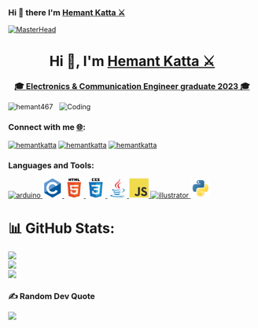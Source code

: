 ### Hi 👋 there I'm  <a href="https://github.com/hemant467"> Hemant Katta ⚔️</a>
[![MasterHead](https://firebasestorage.googleapis.com/v0/b/flexi-coding.appspot.com/o/dempgi7-520f8d5f-63d4-4453-8822-dbc149ae27f8.gif?alt=media&token=91c0c7b2-93c3-4029-b011-1a8703c5730d)](https://rishavchanda.io)

<h1 align="center">Hi 👋, I'm <a href="https://hemantkatta.blogspot.com/">Hemant Katta ⚔️ </a></h1>
<h3 align="center"><a href="https://www.youtube.com/watch?v=26vz07KW_20">🎓 Electronics & Communication Engineer graduate 2023 🎓</a></h3>
<img align="right" alt="Coding" width="400" src="https://cdn.dribbble.com/users/1162077/screenshots/3848914/programmer.gif">

<p align="left"> <img src="https://komarev.com/ghpvc/?username=hemant467&label=Profile%20views&color=0e75b6&style=flat" alt="hemant467" /> </p>

<h3 align="left">Connect with me <a href="https://hemantkatta.blogspot.com/">🌐</a>:</h3>
<p align="left">
<a href="https://www.instagram.com/h7822316" target="blank"><img align="center" src="https://raw.githubusercontent.com/rahuldkjain/github-profile-readme-generator/master/src/images/icons/Social/instagram.svg" alt="hemantkatta" height="30" width="40" /></a>
<a href="https://www.reddit.com/user/Hollow_007" target="blank"><img align="center" src="https://raw.githubusercontent.com/rahuldkjain/github-profile-readme-generator/master/src/images/icons/Social/reddit.svg" alt="hemantkatta" height="30" width="40" /></a>
<a href="https://medium.com/@hollowman183" target="blank"><img align="center" src="https://raw.githubusercontent.com/rahuldkjain/github-profile-readme-generator/master/src/images/icons/Social/medium.svg" alt="hemantkatta" height="30" width="40" /></a>

<h3 align="left">Languages and Tools:</h3>
<p align="left"> 

<a href="https://www.arduino.cc/" target="_blank" rel="noreferrer"> <img src="https://cdn.worldvectorlogo.com/logos/arduino-1.svg" alt="arduino" width="40" height="40"/> </a> <a href="https://www.cprogramming.com/" target="_blank" rel="noreferrer"> <img src="https://raw.githubusercontent.com/devicons/devicon/master/icons/c/c-original.svg" alt="c" width="40" height="40"/> </a> <a href="https://www.w3.org/html/" target="_blank" rel="noreferrer"> <img src="https://raw.githubusercontent.com/devicons/devicon/master/icons/html5/html5-original-wordmark.svg" alt="html5" width="40" height="40"/> </a><a href="https://www.w3schools.com/css/" target="_blank" rel="noreferrer"> <img src="https://raw.githubusercontent.com/devicons/devicon/master/icons/css3/css3-original-wordmark.svg" alt="css3" width="40" height="40"/> </a> <a href="https://www.java.com" target="_blank" rel="noreferrer"> <img src="https://raw.githubusercontent.com/devicons/devicon/master/icons/java/java-original.svg" alt="java" width="40" height="40"/> </a> <a href="https://developer.mozilla.org/en-US/docs/Web/JavaScript" target="_blank" rel="noreferrer"> <img src="https://raw.githubusercontent.com/devicons/devicon/master/icons/javascript/javascript-original.svg" alt="javascript" width="40" height="40"/> </a> <a href="https://www.adobe.com/in/products/illustrator.html" target="_blank" rel="noreferrer"> <img src="https://www.vectorlogo.zone/logos/adobe_illustrator/adobe_illustrator-icon.svg" alt="illustrator" width="40" height="40"/> </a> <a href="https://www.python.org" target="_blank" rel="noreferrer"> <img src="https://raw.githubusercontent.com/devicons/devicon/master/icons/python/python-original.svg" alt="python" width="40" height="40"/> </a>
</p>  

# 📊 GitHub Stats:
![](https://github-readme-stats.vercel.app/api?username=hemant467&theme=radical&hide_border=true&include_all_commits=true&count_private=true)<br/>
![](https://github-readme-streak-stats.herokuapp.com/?user=hemant467&theme=radical&hide_border=true)<br/>
![](https://github-readme-stats.vercel.app/api/top-langs/?username=hemant467&theme=radical&hide_border=true&include_all_commits=true&count_private=true&layout=compact)

### ✍️ Random Dev Quote
![](https://w0.peakpx.com/wallpaper/480/384/HD-wallpaper-linux-quote-code-coding-programmer-programming-quotes-sayings-screen-text.jpg?type=horizontal&theme=radical) 

